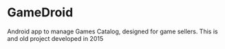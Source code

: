 # GameDroid
Android app to manage Games Catalog, designed for game sellers. This is and old project developed in 2015
